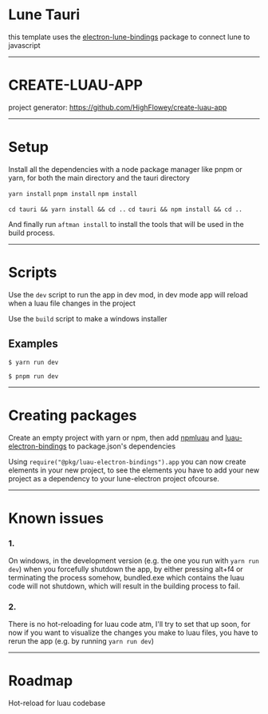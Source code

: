 # Lune Tauri
this template uses the [electron-lune-bindings](https://www.npmjs.com/package/electron-lune-bindings) package to connect lune to javascript

---
# CREATE-LUAU-APP
project generator: https://github.com/HighFlowey/create-luau-app

---
# Setup
Install all the dependencies with a node package manager like pnpm or yarn, for both the main directory and the tauri directory

`yarn install` `pnpm install` `npm install`

`cd tauri && yarn install && cd ..` `cd tauri && npm install && cd ..`

And finally run `aftman install` to install the tools that will be used in the build process.

---
# Scripts
Use the `dev` script to run the app in dev mod, in dev mode app will reload when a luau file changes in the project

Use the `build` script to make a windows installer

## Examples
```shell
$ yarn run dev
```
```shell
$ pnpm run dev
```

---
# Creating packages
Create an empty project with yarn or npm, then add [npmluau](https://github.com/seaofvoices/npmluau/) and [luau-electron-bindings](https://github.com/HighFlowey/luau-electron-bindings) to package.json's dependencies

Using `require("@pkg/luau-electron-bindings").app` you can now create elements in your new project, to see the elements you have to add your new project as a dependency to your lune-electron project ofcourse.

---
# Known issues

### 1.
On windows, in the development version (e.g. the one you run with `yarn run dev`) when you forcefully shutdown the app, by either pressing alt+f4 or terminating the process somehow, bundled.exe which contains the luau code will not shutdown, which will result in the building process to fail.

### 2.
There is no hot-reloading for luau code atm, I'll try to set that up soon, for now if you want to visualize the changes you make to luau files, you have to rerun the app (e.g. by running `yarn run dev`)

---
# Roadmap

Hot-reload for luau codebase

